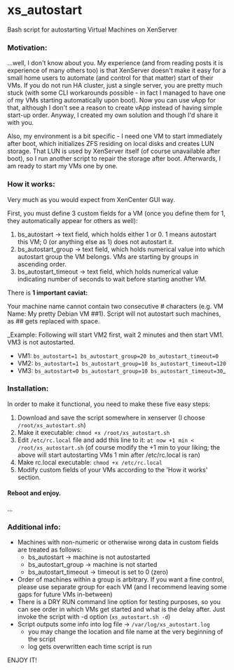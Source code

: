 # xs_autostart
Bash script for autostarting Virtual Machines on XenServer

### Motivation:
...well, I don't know about you. My experience (and from reading posts it is experience of many others too) is that XenServer doesn't make it easy for a small home users to automate (and control for that matter) start of their VMs. If you do not run HA cluster, just a single server, you are pretty much stuck (with some CLI workarounds possible - in fact I managed to have one of my VMs starting automatically upon boot). Now you can use vApp for that, although I don't see a reason to create vApp instead of having simple start-up order. Anyway, I created my own solution and though I'd share it with you.

Also, my environment is a bit specific - I need one VM to start immediately after boot, which initializes ZFS residing on local disks and creates LUN storage. That LUN is used by XenServer itself (of course unavailable after boot), so I run another script to repair the storage after boot. Afterwards, I am ready to start my VMs one by one.

### How it works:
Very much as you would expect from XenCenter GUI way.

First, you must define 3 custom fields for a VM (once you define them for 1, they automatically appear for others as well):
1. bs_autostart -> text field, which holds either 1 or 0. 1 means autostart this VM; 0 (or anything else as 1) does not autostart it.
2. bs_autostart_group -> text field, which holds numerical value into which autostart group the VM belongs. VMs are starting by groups in ascending order.
3. bs_autostart_timeout -> text field, which holds numerical value indicating number of seconds to wait before starting another VM.

There is **1 important caviat:**

Your machine name cannot contain two consecutive # characters (e.g. VM Name: My pretty Debian VM ##1). Script will not autostart such machines, as ## gets replaced with space.

_Example:
Following will start VM2 first, wait 2 minutes and then start VM1. VM3 is not autostarted.
- VM1: `bs_autostart=1 bs_autostart_group=20 bs_autostart_timeout=0`
- VM2: `bs_autostart=1 bs_autostart_group=10 bs_autostart_timeout=120`
- VM3: `bs_autostart=0 bs_autostart_group=10 bs_autostart_timeout=30`_

### Installation:
In order to make it functional, you need to make these five easy steps:
1. Download and save the script somewhere in xenserver (I choose `/root/xs_autostart.sh`)
2. Make it executable: `chmod +x /root/xs_autostart.sh`
3. Edit `/etc/rc.local` file and add this line to it:
    ```at now +1 min < /root/xs_autostart.sh```
    (of course modify the +1 min to your liking; the above will start autostarting VMs 1 min after /etc/rc.local is ran)
4. Make rc.local executable: `chmod +x /etc/rc.local`
5. Modify custom fields of your VMs according to the 'How it works' section.

#### Reboot and enjoy.
...
### Additional info:
- Machines with non-numeric or otherwise wrong data in custom fields are treated as follows:
  - bs_autostart -> machine is not autostarted
  - bs_autostart_group -> machine is not started
  - bs_autostart_timeout -> timeout is set to 0 (zero)
- Order of machines within a group is arbitrary. If you want a fine control, please use separate group for each VM (and I recommend leaving some gaps for future VMs in-between)
- There is a DRY RUN command line option for testing purposes, so you can see order in which VMs get started and what is the delay after. Just invoke the script with -d option (`xs_autostart.sh -d`)
- Script outputs some info into log file -> `/var/log/xs_autostart.log`
  - you may change the location and file name at the very beginning of the script
  - log gets overwritten each time script is run

ENJOY IT!
